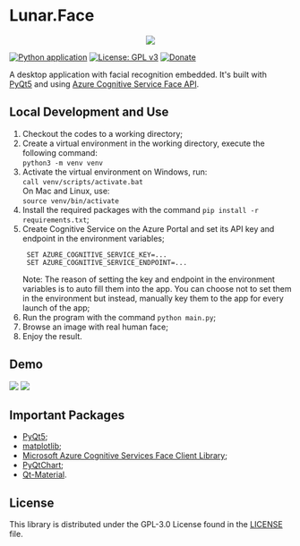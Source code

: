 # Lunar.Face

<div align="center">
    <img src="https://gclstorage.blob.core.windows.net/images/Lunar.Face-banner.png" />
</div>

[![Python application](https://github.com/goh-chunlin/Lunar.Face/actions/workflows/python-app.yml/badge.svg)](https://github.com/goh-chunlin/Lunar.Face/actions/workflows/python-app.yml)
[![License: GPL v3](https://img.shields.io/badge/License-GPLv3-blue.svg)](https://www.gnu.org/licenses/gpl-3.0)
[![Donate](https://img.shields.io/badge/$-donate-ff69b4.svg)](https://www.buymeacoffee.com/chunlin)

A desktop application with facial recognition embedded. It's built with [PyQt5](https://build-system.fman.io/pyqt5-tutorial) and using [Azure Cognitive Service Face API](https://azure.microsoft.com/en-us/services/cognitive-services/face/).

## Local Development and Use ##
1. Checkout the codes to a working directory;
2. Create a virtual environment in the working directory, execute the following command: \
   `python3 -m venv venv`
3. Activate the virtual environment on Windows, run: \
   `call venv/scripts/activate.bat` \
   On Mac and Linux, use: \
   `source venv/bin/activate`
4. Install the required packages with the command `pip install -r requirements.txt`;
5. Create Cognitive Service on the Azure Portal and set its API key and endpoint in the environment variables;
   ```
    SET AZURE_COGNITIVE_SERVICE_KEY=...
    SET AZURE_COGNITIVE_SERVICE_ENDPOINT=...
   ```
   Note: The reason of setting the key and endpoint in the environment variables is to auto fill them into the app. You can choose not to set them in the environment but instead, manually key them to the app for every launch of the app;
6. Run the program with the command `python main.py`;
7. Browse an image with real human face;
8. Enjoy the result.

## Demo ##

<img src="https://gclstorage.blob.core.windows.net/images/Lunar.Face-screenshot1.png" />

<img src="https://gclstorage.blob.core.windows.net/images/Lunar.Face-screenshot2.png" />

## Important Packages ##
- [PyQt5](https://pypi.org/project/PyQt5/);
- [matplotlib](https://pypi.org/project/matplotlib/);
- [Microsoft Azure Cognitive Services Face Client Library](https://pypi.org/project/azure-cognitiveservices-vision-face/);
- [PyQtChart](https://pypi.org/project/PyQtChart/);
- [Qt-Material](https://pypi.org/project/qt-material/).

## License ##

This library is distributed under the GPL-3.0 License found in the [LICENSE](./LICENSE) file.
